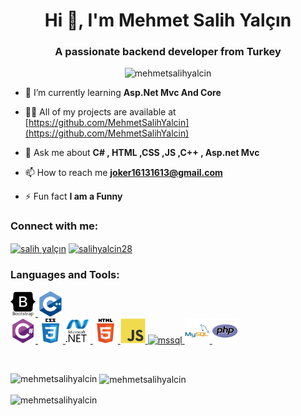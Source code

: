<h1 align="center">Hi 👋, I'm Mehmet Salih Yalçın</h1>
<h3 align="center">A passionate backend developer from Turkey</h3>

<p align="center"> <img src="https://miro.medium.com/max/1272/1*ZSVmWGcc1weENb0ShawWxw.gif?username=mehmetsalihyalcin&label=Profile%20views&color=0e75b6&style=flat" alt="mehmetsalihyalcin" width="600" height="400"  /> </p>

- 🌱 I’m currently learning **Asp.Net Mvc And Core**

- 👨‍💻 All of my projects are available at [https://github.com/MehmetSalihYalcin](https://github.com/MehmetSalihYalcin)

- 💬 Ask me about **C# , HTML ,CSS ,JS ,C++ , Asp.net Mvc**

- 📫 How to reach me **joker16131613@gmail.com**

- ⚡ Fun fact **I am a Funny**

<h3 align="left">Connect with me:</h3>
<p align="left">
<a href="https://linkedin.com/in/salih yalçın" target="blank"><img align="center" src="https://raw.githubusercontent.com/rahuldkjain/github-profile-readme-generator/master/src/images/icons/Social/linked-in-alt.svg" alt="salih yalçın" height="30" width="40" /></a>
<a href="https://instagram.com/salihyalcin28" target="blank"><img align="center" src="https://raw.githubusercontent.com/rahuldkjain/github-profile-readme-generator/master/src/images/icons/Social/instagram.svg" alt="salihyalcin28" height="30" width="40" /></a>
</p>

<h3 align="left">Languages and Tools:</h3>
<p align="left"> <a href="https://getbootstrap.com" target="_blank" rel="noreferrer"> <img src="https://raw.githubusercontent.com/devicons/devicon/master/icons/bootstrap/bootstrap-plain-wordmark.svg" alt="bootstrap" width="40" height="40"/> </a> <a href="https://www.w3schools.com/cpp/" target="_blank" rel="noreferrer"> <img src="https://raw.githubusercontent.com/devicons/devicon/master/icons/cplusplus/cplusplus-original.svg" alt="cplusplus" width="40" height="40"/> </a> <a href="https://www.w3schools.com/cs/" target="_blank" rel="noreferrer"><br> <img src="https://raw.githubusercontent.com/devicons/devicon/master/icons/csharp/csharp-original.svg" alt="csharp" width="40" height="40"/> </a> <a href="https://www.w3schools.com/css/" target="_blank" rel="noreferrer"> <img src="https://raw.githubusercontent.com/devicons/devicon/master/icons/css3/css3-original-wordmark.svg" alt="css3" width="40" height="40"/> </a> <a href="https://dotnet.microsoft.com/" target="_blank" rel="noreferrer"> <img src="https://raw.githubusercontent.com/devicons/devicon/master/icons/dot-net/dot-net-original-wordmark.svg" alt="dotnet" width="40" height="40"/> </a> <a href="https://www.w3.org/html/" target="_blank" rel="noreferrer"> <img src="https://raw.githubusercontent.com/devicons/devicon/master/icons/html5/html5-original-wordmark.svg" alt="html5" width="40" height="40"/> </a> <a href="https://developer.mozilla.org/en-US/docs/Web/JavaScript" target="_blank" rel="noreferrer"> <img src="https://raw.githubusercontent.com/devicons/devicon/master/icons/javascript/javascript-original.svg" alt="javascript" width="40" height="40"/> </a> <a href="https://www.microsoft.com/en-us/sql-server" target="_blank" rel="noreferrer"> <img src="https://www.svgrepo.com/show/303229/microsoft-sql-server-logo.svg" alt="mssql" width="40" height="40"/> </a> <a href="https://www.mysql.com/" target="_blank" rel="noreferrer"> <img src="https://raw.githubusercontent.com/devicons/devicon/master/icons/mysql/mysql-original-wordmark.svg" alt="mysql" width="40" height="40"/> </a> <a href="https://www.php.net" target="_blank" rel="noreferrer"> <img src="https://raw.githubusercontent.com/devicons/devicon/master/icons/php/php-original.svg" alt="php" width="40" height="40"/> </a> </p>
<br>
<p><img align="left" src="https://github-readme-stats.vercel.app/api/top-langs?username=mehmetsalihyalcin&show_icons=true&locale=en&layout=compact" alt="mehmetsalihyalcin" /></p>

<p>&nbsp;<img align="center" src="https://github-readme-stats.vercel.app/api?username=mehmetsalihyalcin&show_icons=true&locale=en" alt="mehmetsalihyalcin" /></p>

<p><img align="center" src="https://github-readme-streak-stats.herokuapp.com/?user=mehmetsalihyalcin&" alt="mehmetsalihyalcin" /></p>
